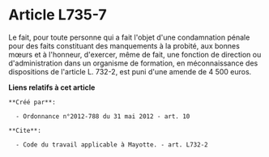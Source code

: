 # Article L735-7

Le fait, pour toute personne qui a fait l'objet d'une condamnation pénale pour des faits constituant des manquements à la
probité, aux bonnes mœurs et à l'honneur, d'exercer, même de fait, une fonction de direction ou d'administration dans un
organisme de formation, en méconnaissance des dispositions de l'article L. 732-2, est puni d'une amende de 4 500 euros.

**Liens relatifs à cet article**

	**Créé par**:

	  - Ordonnance n°2012-788 du 31 mai 2012 - art. 10

	**Cite**:

	  - Code du travail applicable à Mayotte. - art. L732-2
